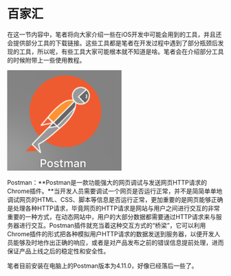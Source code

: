 # 百家汇

在这一节内容中，笔者将向大家介绍一些在iOS开发中可能会用到的工具，并且还会提供部分工具的下载链接。这些工具都是笔者在开发过程中遇到了部分瓶颈后发现的工具，所以呢，有些工具大家可能根本就不知道是啥。笔者会在介绍部分工具的时候附带上一些使用教程。

![](/assets/postman.png)

Postman：**Postman是一款功能强大的网页调试与发送网页HTTP请求的Chrome插件。**当开发人员需要调试一个网页是否运行正常，并不是简简单单地调试网页的HTML、CSS、脚本等信息是否运行正常，更加重要的是网页能够正确是处理各种HTTP请求，毕竟网页的HTTP请求是网站与用户之间进行交互的非常重要的一种方式，在动态网站中，用户的大部分数据都需要通过HTTP请求来与服务器进行交互。Postman插件就充当着这种交互方式的“桥梁”，它可以利用Chrome插件的形式把各种模拟用户HTTP请求的数据发送到服务器，以便开发人员能够及时地作出正确的响应，或者是对产品发布之前的错误信息提前处理，进而保证产品上线之后的稳定性和安全性。

笔者目前安装在电脑上的Postman版本为4.11.0，好像已经落后一些了。

